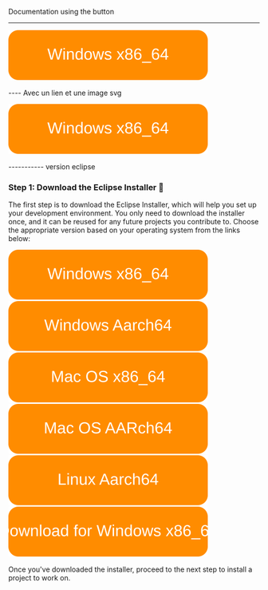 
Documentation using the button


-------


[![Windows_x86_64](images/button_windows_x86_64_download.svg)](https://www.eclipse.org/downloads/download.php?file=/oomph/products/eclipse-inst-jre-win64.exe)




----  Avec un lien et une image svg

<a href="https://www.eclipse.org/downloads/download.php?file=/oomph/products/eclipse-inst-jre-win64.exe"><img src="images/button_windows_x86_64_download.svg"/></a>




----------- version eclipse

### Step 1: Download the Eclipse Installer 🌟

The first step is to download the Eclipse Installer, which will help you set up your development environment. You only need to download the installer once, and it can be reused for any future projects you contribute to. Choose the appropriate version based on your operating system from the links below:

[![Download for Windows x86_64](images/button_windows_x86_64_download.svg)](https://www.eclipse.org/downloads/download.php?file=/oomph/products/eclipse-inst-jre-win64.exe)
[![Download for Windows AArch64](images/button_windows_aarch64_download.svg)](https://www.eclipse.org/downloads/download.php?file=/oomph/products/eclipse-inst-jre-win64.exe)
[![Download for Mac OS x86_64](images/button_macosx_x86_64_download.svg)](https://www.eclipse.org/downloads/download.php?file=/oomph/products/eclipse-inst-jre-mac64.dmg)
[![Download for Mac OS AArch64](images/button_macosx_aarch64_download.svg)](https://www.eclipse.org/downloads/download.php?file=/oomph/products/eclipse-inst-jre-mac-aarch64.dmg)
[![Download for Linux x86_64](images/button_linux_x86_64_download.svg)](https://www.eclipse.org/downloads/download.php?file=/oomph/products/eclipse-inst-jre-linux64.tar.gz)
[![Download for Linux AArch64](images/button_linux_aarch64_download.svg)](https://www.eclipse.org/downloads/download.php?file=/oomph/products/eclipse-inst-jre-linux-aarch64.tar.gz)

Once you've downloaded the installer, proceed to the next step to install a project to work on.

